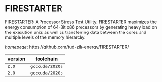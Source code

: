 # FIRESTARTER

FIRESTARTER: A Processor Stress Test Utility. FIRESTARTER maximizes the energy consumption of 64-Bit x86 processors by generating heavy load on the execution units as well as transferring data between the cores and multiple levels of the memory hierarchy.

*homepage*: <https://github.com/tud-zih-energy/FIRESTARTER/>

version | toolchain
--------|----------
``2.0`` | ``gcccuda/2020a``
``2.0`` | ``gcccuda/2020b``
